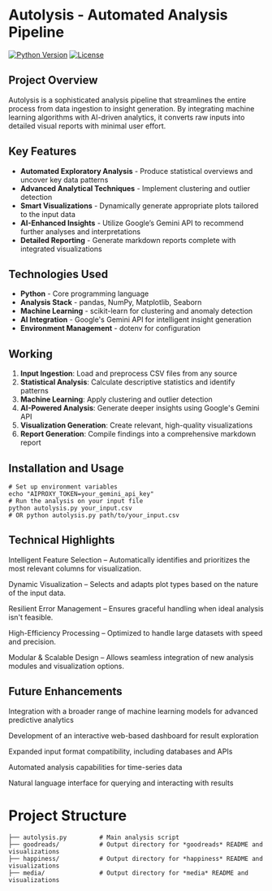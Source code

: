 # Autolysis - Automated Analysis Pipeline

[![Python Version](https://img.shields.io/badge/python-3.7%2B-blue.svg)](https://www.python.org/downloads/)
[![License](https://img.shields.io/badge/license-MIT-green.svg)](https://opensource.org/licenses/MIT)

## Project Overview

Autolysis is a sophisticated analysis pipeline that streamlines the entire process from data ingestion to insight generation. By integrating machine learning algorithms with AI-driven analytics, it converts raw inputs into detailed visual reports with minimal user effort.

## Key Features

- **Automated Exploratory Analysis** - Produce statistical overviews and uncover key data patterns
- **Advanced Analytical Techniques** - Implement clustering and outlier detection
- **Smart Visualizations** - Dynamically generate appropriate plots tailored to the input data
- **AI-Enhanced Insights** - Utilize Google’s Gemini API to recommend further analyses and interpretations
- **Detailed Reporting** - Generate markdown reports complete with integrated visualizations
  
## Technologies Used

- **Python** - Core programming language
- **Analysis Stack** - pandas, NumPy, Matplotlib, Seaborn
- **Machine Learning** - scikit-learn for clustering and anomaly detection
- **AI Integration** - Google's Gemini API for intelligent insight generation
- **Environment Management** - dotenv for configuration

## Working

1. **Input Ingestion**: Load and preprocess CSV files from any source
2. **Statistical Analysis**: Calculate descriptive statistics and identify patterns
3. **Machine Learning**: Apply clustering and outlier detection
4. **AI-Powered Analysis**: Generate deeper insights using Google's Gemini API
5. **Visualization Generation**: Create relevant, high-quality visualizations
6. **Report Generation**: Compile findings into a comprehensive markdown report

## Installation and Usage

```
# Set up environment variables
echo "AIPROXY_TOKEN=your_gemini_api_key"
# Run the analysis on your input file
python autolysis.py your_input.csv 
# OR python autolysis.py path/to/your_input.csv 
```

## Technical Highlights
Intelligent Feature Selection – Automatically identifies and prioritizes the most relevant columns for visualization.

Dynamic Visualization – Selects and adapts plot types based on the nature of the input data.

Resilient Error Management – Ensures graceful handling when ideal analysis isn't feasible.

High-Efficiency Processing – Optimized to handle large datasets with speed and precision.

Modular & Scalable Design – Allows seamless integration of new analysis modules and visualization options.

## Future Enhancements
Integration with a broader range of machine learning models for advanced predictive analytics

Development of an interactive web-based dashboard for result exploration

Expanded input format compatibility, including databases and APIs

Automated analysis capabilities for time-series data

Natural language interface for querying and interacting with results

# Project Structure
```
├── autolysis.py         # Main analysis script
├── goodreads/           # Output directory for *goodreads* README and visualizations
├── happiness/           # Output directory for *happiness* README and visualizations
├── media/               # Output directory for *media* README and visualizations
```
